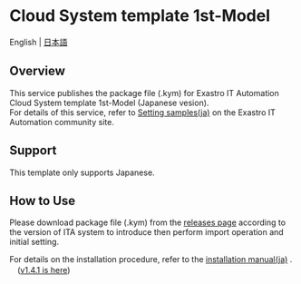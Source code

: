 # Cloud System template 1st-Model

English | [日本語](README.ja.md)

## Overview
This service publishes the package file (.kym) for Exastro IT Automation Cloud System template 1st-Model (Japanese vesion).<br>
For details of this service, refer to [Setting samples(ja)](https://exastro-suite.github.io/it-automation-docs/setting-samples_ja.html) on the Exastro IT Automation community site.

## Support
This template only supports Japanese.

## How to Use
Please download package file (.kym) from the [releases page](https://github.com/exastro-suite/Settings-CloudSystemTemplate-1st/releases) according to the version of ITA system to introduce then perform import operation and initial setting.

For details on the installation procedure, refer to the [installation manual(ja)](https://exastro-suite.github.io/it-automation-docs/asset/SettingSamples_ja/cloud-system-template-1st-aws-install_ja.pdf) . 　([v1.4.1 is here](https://github.com/exastro-suite/it-automation-docs/blob/v1.4.0/asset/SettingSamples_ja/cloud-system-template-1st-aws-install_ja.pdf))
